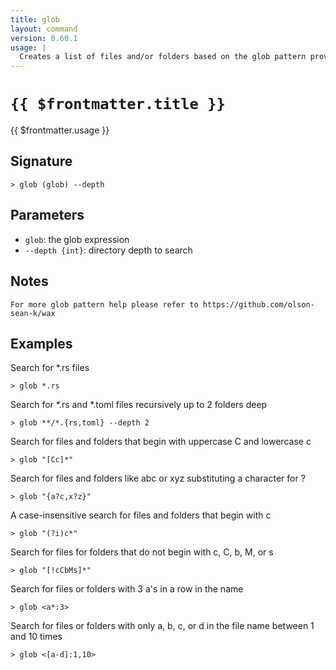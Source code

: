 ```yaml
---
title: glob
layout: command
version: 0.60.1
usage: |
  Creates a list of files and/or folders based on the glob pattern provided.
---
```


# `{{ $frontmatter.title }}`

<div style='white-space: pre-wrap;'>{{ $frontmatter.usage }}</div>

## Signature

```> glob (glob) --depth```

## Parameters

 -  `glob`: the glob expression
 -  `--depth {int}`: directory depth to search

## Notes
```text
For more glob pattern help please refer to https://github.com/olson-sean-k/wax
```
## Examples

Search for *.rs files
```shell
> glob *.rs
```

Search for *.rs and *.toml files recursively up to 2 folders deep
```shell
> glob **/*.{rs,toml} --depth 2
```

Search for files and folders that begin with uppercase C and lowercase c
```shell
> glob "[Cc]*"
```

Search for files and folders like abc or xyz substituting a character for ?
```shell
> glob "{a?c,x?z}"
```

A case-insensitive search for files and folders that begin with c
```shell
> glob "(?i)c*"
```

Search for files for folders that do not begin with c, C, b, M, or s
```shell
> glob "[!cCbMs]*"
```

Search for files or folders with 3 a's in a row in the name
```shell
> glob <a*:3>
```

Search for files or folders with only a, b, c, or d in the file name between 1 and 10 times
```shell
> glob <[a-d]:1,10>
```

